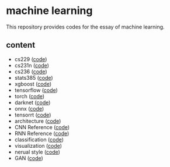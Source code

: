 # machine learning

This repository provides codes for the essay of machine learning.

## content

- cs229 ([code](https://github.com/gaoxinge/machine-learning/tree/master/cs229))
- cs231n ([code](https://github.com/gaoxinge/machine-learning/tree/master/cs231n))
- cs236 ([code](https://github.com/gaoxinge/machine-learning/tree/master/cs236))
- stats385 ([code](https://github.com/gaoxinge/machine-learning/tree/master/stats385))
- xgboost ([code](https://github.com/gaoxinge/machine-learning/tree/master/xgboost))
- tensorflow ([code](https://github.com/gaoxinge/machine-learning/tree/master/tensorflow))
- torch ([code](https://github.com/gaoxinge/machine-learning/tree/master/torch))
- darknet ([code](https://github.com/gaoxinge/machine-learning/tree/master/darknet))
- onnx ([code](https://github.com/gaoxinge/machine-learning/tree/master/onnx))
- tensorrt ([code](https://github.com/gaoxinge/machine-learning/tree/master/tensorrt))
- architecture ([code](https://github.com/gaoxinge/machine-learning/tree/master/architecture))
- CNN Reference ([code](https://github.com/gaoxinge/machine-learning/tree/master/CNN%20Reference))
- RNN Reference ([code](https://github.com/gaoxinge/machine-learning/tree/master/RNN%20Reference))
- classification ([code](https://github.com/gaoxinge/machine-learning/tree/master/classification))
- visualization ([code](https://github.com/gaoxinge/machine-learning/tree/master/visualization))
- nerual style ([code](https://github.com/gaoxinge/machine-learning/tree/master/neural%20style))
- GAN ([code](https://github.com/gaoxinge/machine-learning/tree/master/GAN))